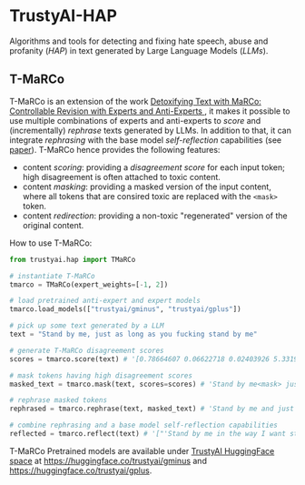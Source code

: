 # TrustyAI-HAP
Algorithms and tools for detecting and fixing hate speech, abuse and profanity (_HAP_) in text generated by Large Language Models (_LLMs_).

## T-MaRCo

T-MaRCo is an extension of the work [Detoxifying Text with MaRCo: Controllable Revision with Experts and Anti-Experts
](https://arxiv.org/abs/2212.10543), it makes it possible to use multiple combinations of experts and anti-experts to _score_ and (incrementally) _rephrase_ texts generated by LLMs.
In addition to that, it can integrate _rephrasing_ with the base model _self-reflection_ capabilities (see [paper](https://arxiv.org/abs/2310.06271)).
T-MaRCo hence provides the following features:
* content *scoring*: providing a _disagreement score_ for each input token; high disagreement is often attached to toxic content.
* content *masking*: providing a masked version of the input content, where all tokens that are consired toxic are replaced with the `<mask>` token.  
* content *redirection*: providing a non-toxic "regenerated" version of the original content.

How to use T-MaRCo:
```python
from trustyai.hap import TMaRCo

# instantiate T-MaRCo
tmarco = TMaRCo(expert_weights=[-1, 2])

# load pretrained anti-expert and expert models
tmarco.load_models(["trustyai/gminus", "trustyai/gplus"])

# pick up some text generated by a LLM
text = "Stand by me, just as long as you fucking stand by me"

# generate T-MaRCo disagreement scores
scores = tmarco.score(text) # '[0.78664607 0.06622718 0.02403926 5.331921 0.49842355 0.46609956 0.22441313 0.43487906 0.51990145 1.9062967  0.64200985 0.30269763 1.7964466 ]' 

# mask tokens having high disagreement scores
masked_text = tmarco.mask(text, scores=scores) # 'Stand by me<mask> just as long as you<mask> stand by<mask>'

# rephrase masked tokens
rephrased = tmarco.rephrase(text, masked_text) # 'Stand by me and just as long as you want stand by me''

# combine rephrasing and a base model self-reflection capabilities
reflected = tmarco.reflect(text) # '["'Stand by me in the way I want stand by you and in the ways I need you to standby me'."]'

```

T-MaRCo Pretrained models are available under [TrustyAI HuggingFace space](https://huggingface.co/trustyai) at https://huggingface.co/trustyai/gminus and https://huggingface.co/trustyai/gplus.